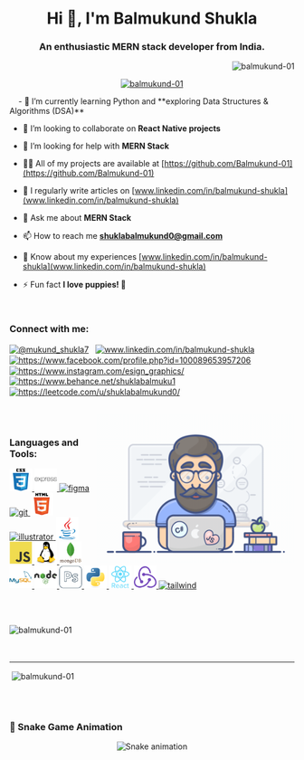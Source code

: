 <!--## Hi there 👋

**Balmukund-01/Balmukund-01** is a ✨ _special_ ✨ repository because its `README.md` (this file) appears on your GitHub profile.

Here are some ideas to get you started:

- 🔭 I’m currently working on ...
- 🌱 I’m currently learning ...
- 👯 I’m looking to collaborate on ...
- 🤔 I’m looking for help with ...
- 💬 Ask me about ...
- 📫 How to reach me: ...
- 😄 Pronouns: ...
- ⚡ Fun fact: ...
-->

<h1 align="center">Hi 👋, I'm Balmukund Shukla</h1>
<h3 align="center">An enthusiastic MERN stack developer from India.</h3>

<p align="right"> <img src="https://komarev.com/ghpvc/?username=balmukund-01&label=Profile%20views&color=0e75b6&style=flat" alt="balmukund-01" /> </p>

<p align="center"> <a href="https://github.com/ryo-ma/github-profile-trophy"><img src="https://github-profile-trophy.vercel.app/?username=balmukund-01" alt="balmukund-01" /></a> </p>
&nbsp; &nbsp;
- 🌱 I’m currently learning Python and **exploring Data Structures & Algorithms (DSA)**

- 👯 I’m looking to collaborate on **React Native projects**

- 🤝 I’m looking for help with **MERN Stack**

- 👨‍💻 All of my projects are available at [https://github.com/Balmukund-01](https://github.com/Balmukund-01)

- 📝 I regularly write articles on [www.linkedin.com/in/balmukund-shukla](www.linkedin.com/in/balmukund-shukla)

- 💬 Ask me about **MERN Stack**

- 📫 How to reach me **shuklabalmukund0@gmail.com**

- 📄 Know about my experiences [www.linkedin.com/in/balmukund-shukla](www.linkedin.com/in/balmukund-shukla)

- ⚡ Fun fact **I love puppies! 🐶**
<br>
<h3 align="left">Connect with me:</h3>
<p align="left">
<a href="https://twitter.com/@mukund_shukla7" target="blank"><img align="center" src="https://raw.githubusercontent.com/rahuldkjain/github-profile-readme-generator/master/src/images/icons/Social/twitter.svg" alt="@mukund_shukla7" height="30" width="40" /></a> &nbsp;
<a href="https://linkedin.com/in/www.linkedin.com/in/balmukund-shukla" target="blank"><img align="center" src="https://raw.githubusercontent.com/rahuldkjain/github-profile-readme-generator/master/src/images/icons/Social/linked-in-alt.svg" alt="www.linkedin.com/in/balmukund-shukla" height="30" width="40" /></a> &nbsp;
<a href="https://fb.com/https://www.facebook.com/profile.php?id=100089653957206" target="blank"><img align="center" src="https://raw.githubusercontent.com/rahuldkjain/github-profile-readme-generator/master/src/images/icons/Social/facebook.svg" alt="https://www.facebook.com/profile.php?id=100089653957206" height="30" width="40" /></a> &nbsp;
<a href="https://instagram.com/https://www.instagram.com/esign_graphics/" target="blank"><img align="center" src="https://raw.githubusercontent.com/rahuldkjain/github-profile-readme-generator/master/src/images/icons/Social/instagram.svg" alt="https://www.instagram.com/esign_graphics/" height="30" width="40" /></a> &nbsp;
<a href="https://www.behance.net/https://www.behance.net/shuklabalmuku1" target="blank"><img align="center" src="https://raw.githubusercontent.com/rahuldkjain/github-profile-readme-generator/master/src/images/icons/Social/behance.svg" alt="https://www.behance.net/shuklabalmuku1" height="30" width="40" /></a> &nbsp;
<a href="https://www.leetcode.com/https://leetcode.com/u/shuklabalmukund0/" target="blank"><img align="center" src="https://raw.githubusercontent.com/rahuldkjain/github-profile-readme-generator/master/src/images/icons/Social/leet-code.svg" alt="https://leetcode.com/u/shuklabalmukund0/" height="30" width="40" /></a> &nbsp;
</p> <br>
<img align="right" width="350" src="/.github/workflows/programmer.gif" alt="Coding gif" /><br>

<h3 align="left">Languages and Tools:</h3>
<p align="left"> <a href="https://www.w3schools.com/css/" target="_blank" rel="noreferrer"> <img src="https://raw.githubusercontent.com/devicons/devicon/master/icons/css3/css3-original-wordmark.svg" alt="css3" width="40" height="40"/> </a> <a href="https://expressjs.com" target="_blank" rel="noreferrer"> <img src="https://raw.githubusercontent.com/devicons/devicon/master/icons/express/express-original-wordmark.svg" alt="express" width="40" height="40"/> </a> <a href="https://www.figma.com/" target="_blank" rel="noreferrer"> <img src="https://www.vectorlogo.zone/logos/figma/figma-icon.svg" alt="figma" width="40" height="40"/> </a> <a href="https://git-scm.com/" target="_blank" rel="noreferrer"> <img src="https://www.vectorlogo.zone/logos/git-scm/git-scm-icon.svg" alt="git" width="40" height="40"/> </a> <a href="https://www.w3.org/html/" target="_blank" rel="noreferrer"> <img src="https://raw.githubusercontent.com/devicons/devicon/master/icons/html5/html5-original-wordmark.svg" alt="html5" width="40" height="40"/> </a> <a href="https://www.adobe.com/in/products/illustrator.html" target="_blank" rel="noreferrer"> <img src="https://www.vectorlogo.zone/logos/adobe_illustrator/adobe_illustrator-icon.svg" alt="illustrator" width="40" height="40"/> </a> <a href="https://www.java.com" target="_blank" rel="noreferrer"> <img src="https://raw.githubusercontent.com/devicons/devicon/master/icons/java/java-original.svg" alt="java" width="40" height="40"/> </a> <a href="https://developer.mozilla.org/en-US/docs/Web/JavaScript" target="_blank" rel="noreferrer"> <img src="https://raw.githubusercontent.com/devicons/devicon/master/icons/javascript/javascript-original.svg" alt="javascript" width="40" height="40"/> </a> <a href="https://www.linux.org/" target="_blank" rel="noreferrer"> <img src="https://raw.githubusercontent.com/devicons/devicon/master/icons/linux/linux-original.svg" alt="linux" width="40" height="40"/> </a> <a href="https://www.mongodb.com/" target="_blank" rel="noreferrer"> <img src="https://raw.githubusercontent.com/devicons/devicon/master/icons/mongodb/mongodb-original-wordmark.svg" alt="mongodb" width="40" height="40"/> </a> <a href="https://www.mysql.com/" target="_blank" rel="noreferrer"> <img src="https://raw.githubusercontent.com/devicons/devicon/master/icons/mysql/mysql-original-wordmark.svg" alt="mysql" width="40" height="40"/> </a> <a href="https://nodejs.org" target="_blank" rel="noreferrer"> <img src="https://raw.githubusercontent.com/devicons/devicon/master/icons/nodejs/nodejs-original-wordmark.svg" alt="nodejs" width="40" height="40"/> </a> <a href="https://www.photoshop.com/en" target="_blank" rel="noreferrer"> <img src="https://raw.githubusercontent.com/devicons/devicon/master/icons/photoshop/photoshop-line.svg" alt="photoshop" width="40" height="40"/> </a> <a href="https://www.python.org" target="_blank" rel="noreferrer"> <img src="https://raw.githubusercontent.com/devicons/devicon/master/icons/python/python-original.svg" alt="python" width="40" height="40"/> </a> <a href="https://reactjs.org/" target="_blank" rel="noreferrer"> <img src="https://raw.githubusercontent.com/devicons/devicon/master/icons/react/react-original-wordmark.svg" alt="react" width="40" height="40"/> </a> <a href="https://redux.js.org" target="_blank" rel="noreferrer"> <img src="https://raw.githubusercontent.com/devicons/devicon/master/icons/redux/redux-original.svg" alt="redux" width="40" height="40"/> </a> <a href="https://tailwindcss.com/" target="_blank" rel="noreferrer"> <img src="https://www.vectorlogo.zone/logos/tailwindcss/tailwindcss-icon.svg" alt="tailwind" width="40" height="40"/> </a> </p>
<br> <br>
<p><img align="left" src="https://github-readme-stats.vercel.app/api/top-langs?username=balmukund-01&show_icons=true&locale=en&layout=compact" alt="balmukund-01" /></p>
<br> <br> <br> <hr>
<p>&nbsp;<img align="center" src="https://github-readme-stats.vercel.app/api?username=balmukund-01&show_icons=true&locale=en" alt="balmukund-01" /></p>
<br> <br>

### 🐍 Snake Game Animation

<div align="center">
  <img src="https://raw.githubusercontent.com/Balmukund-01/Balmukund-01/output/snake.svg" alt="Snake animation" />
</div>

